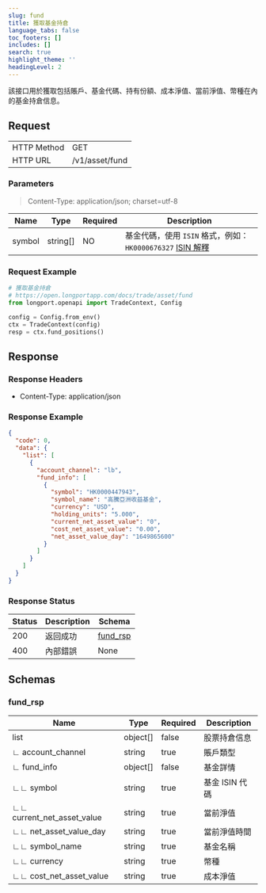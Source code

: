 ```yaml
---
slug: fund
title: 獲取基金持倉
language_tabs: false
toc_footers: []
includes: []
search: true
highlight_theme: ''
headingLevel: 2
---
```


該接口用於獲取包括賬戶、基金代碼、持有份額、成本淨值、當前淨值、幣種在內的基金持倉信息。

<SDKLinks module="trade" klass="TradeContext" method="fund_positions" />

##

## Request

<table className="http-basic">
<tbody>
<tr><td className="http-basic-key">HTTP Method</td><td>GET</td></tr>
<tr><td className="http-basic-key">HTTP URL</td><td>/v1/asset/fund </td></tr>
</tbody>
</table>

### Parameters

> Content-Type: application/json; charset=utf-8

| Name   | Type     | Required | Description                                                                                                                                           |
| ------ | -------- | -------- | ----------------------------------------------------------------------------------------------------------------------------------------------------- |
| symbol | string[] | NO       | 基金代碼，使用 `ISIN` 格式，例如：`HK0000676327` <a href="https://en.wikipedia.org/wiki/International_Securities_Identification_Number">ISIN 解釋</a> |

### Request Example

```python
# 獲取基金持倉
# https://open.longportapp.com/docs/trade/asset/fund
from longport.openapi import TradeContext, Config

config = Config.from_env()
ctx = TradeContext(config)
resp = ctx.fund_positions()
```

## Response

### Response Headers

- Content-Type: application/json

### Response Example

```json
{
  "code": 0,
  "data": {
    "list": [
      {
        "account_channel": "lb",
        "fund_info": [
          {
            "symbol": "HK0000447943",
            "symbol_name": "高騰亞洲收益基金",
            "currency": "USD",
            "holding_units": "5.000",
            "current_net_asset_value": "0",
            "cost_net_asset_value": "0.00",
            "net_asset_value_day": "1649865600"
          }
        ]
      }
    ]
  }
}
```

### Response Status

| Status | Description | Schema                      |
| ------ | ----------- | --------------------------- |
| 200    | 返回成功    | [fund_rsp](#schemafund_rsp) |
| 400    | 內部錯誤    | None                        |

<aside className="success">
</aside>

## Schemas

### fund_rsp

<a id="schemafund_rsp"></a>
<a id="schemafund_rsp"></a>

| Name                       | Type     | Required | Description    |
| -------------------------- | -------- | -------- | -------------- |
| list                       | object[] | false    | 股票持倉信息   |
| ∟ account_channel          | string   | true     | 賬戶類型       |
| ∟ fund_info                | object[] | false    | 基金詳情       |
| ∟∟ symbol                  | string   | true     | 基金 ISIN 代碼 |
| ∟∟ current_net_asset_value | string   | true     | 當前淨值       |
| ∟∟ net_asset_value_day     | string   | true     | 當前淨值時間   |
| ∟∟ symbol_name             | string   | true     | 基金名稱       |
| ∟∟ currency                | string   | true     | 幣種           |
| ∟∟ cost_net_asset_value    | string   | true     | 成本淨值       |
